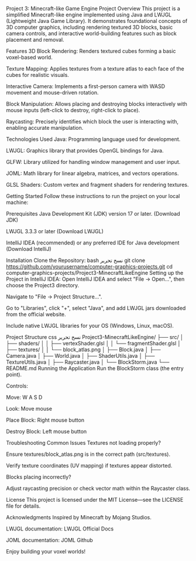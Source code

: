 Project 3: Minecraft-like Game Engine
Project Overview
This project is a simplified Minecraft-like engine implemented using Java and LWJGL (Lightweight Java Game Library). It demonstrates foundational concepts of 3D computer graphics, including rendering textured 3D blocks, basic camera controls, and interactive world-building features such as block placement and removal.

Features
3D Block Rendering: Renders textured cubes forming a basic voxel-based world.

Texture Mapping: Applies textures from a texture atlas to each face of the cubes for realistic visuals.

Interactive Camera: Implements a first-person camera with WASD movement and mouse-driven rotation.

Block Manipulation: Allows placing and destroying blocks interactively with mouse inputs (left-click to destroy, right-click to place).

Raycasting: Precisely identifies which block the user is interacting with, enabling accurate manipulation.

Technologies Used
Java: Programming language used for development.

LWJGL: Graphics library that provides OpenGL bindings for Java.

GLFW: Library utilized for handling window management and user input.

JOML: Math library for linear algebra, matrices, and vectors operations.

GLSL Shaders: Custom vertex and fragment shaders for rendering textures.

Getting Started
Follow these instructions to run the project on your local machine:

Prerequisites
Java Development Kit (JDK) version 17 or later. (Download JDK)

LWJGL 3.3.3 or later (Download LWJGL)

IntelliJ IDEA (recommended) or any preferred IDE for Java development (Download IntelliJ)

Installation
Clone the Repository:
bash
نسخ
تحرير
git clone https://github.com/yourusername/computer-graphics-projects.git
cd computer-graphics-projects/Project3-MinecraftLikeEngine
Setting up the Project in IntelliJ IDEA:
Open IntelliJ IDEA and select "File → Open...", then choose the Project3 directory.

Navigate to "File → Project Structure...".

Go to "Libraries", click "+", select "Java", and add LWJGL jars downloaded from the official website.

Include native LWJGL libraries for your OS (Windows, Linux, macOS).

Project Structure
css
نسخ
تحرير
Project3-MinecraftLikeEngine/
├── src/
│   ├── shaders/
│   │   ├── vertexShader.glsl
│   │   └── fragmentShader.glsl
│   ├── textures/
│   │   └── block_atlas.png
│   ├── Block.java
│   ├── Camera.java
│   ├── World.java
│   ├── ShaderUtils.java
│   ├── TextureUtils.java
│   ├── Raycaster.java
│   └── BlockStorm.java
└── README.md
Running the Application
Run the BlockStorm class (the entry point).

Controls:

Move: W A S D

Look: Move mouse

Place Block: Right mouse button

Destroy Block: Left mouse button

Troubleshooting Common Issues
Textures not loading properly?

Ensure textures/block_atlas.png is in the correct path (src/textures).

Verify texture coordinates (UV mapping) if textures appear distorted.

Blocks placing incorrectly?

Adjust raycasting precision or check vector math within the Raycaster class.

License
This project is licensed under the MIT License—see the LICENSE file for details.

Acknowledgments
Inspired by Minecraft by Mojang Studios.

LWJGL documentation: LWJGL Official Docs

JOML documentation: JOML Github

Enjoy building your voxel worlds!
